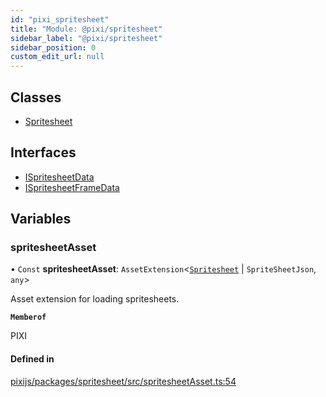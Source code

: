 ```yaml
---
id: "pixi_spritesheet"
title: "Module: @pixi/spritesheet"
sidebar_label: "@pixi/spritesheet"
sidebar_position: 0
custom_edit_url: null
---
```


## Classes

- [Spritesheet](../classes/pixi_spritesheet.Spritesheet.md)

## Interfaces

- [ISpritesheetData](../interfaces/pixi_spritesheet.ISpritesheetData.md)
- [ISpritesheetFrameData](../interfaces/pixi_spritesheet.ISpritesheetFrameData.md)

## Variables

### spritesheetAsset

• `Const` **spritesheetAsset**: `AssetExtension`<[`Spritesheet`](../classes/pixi_spritesheet.Spritesheet.md) \| `SpriteSheetJson`, `any`\>

Asset extension for loading spritesheets.

**`Memberof`**

PIXI

#### Defined in

[pixijs/packages/spritesheet/src/spritesheetAsset.ts:54](https://github.com/pixijs/pixijs/blob/2194fe5c5/packages/spritesheet/src/spritesheetAsset.ts#L54)
